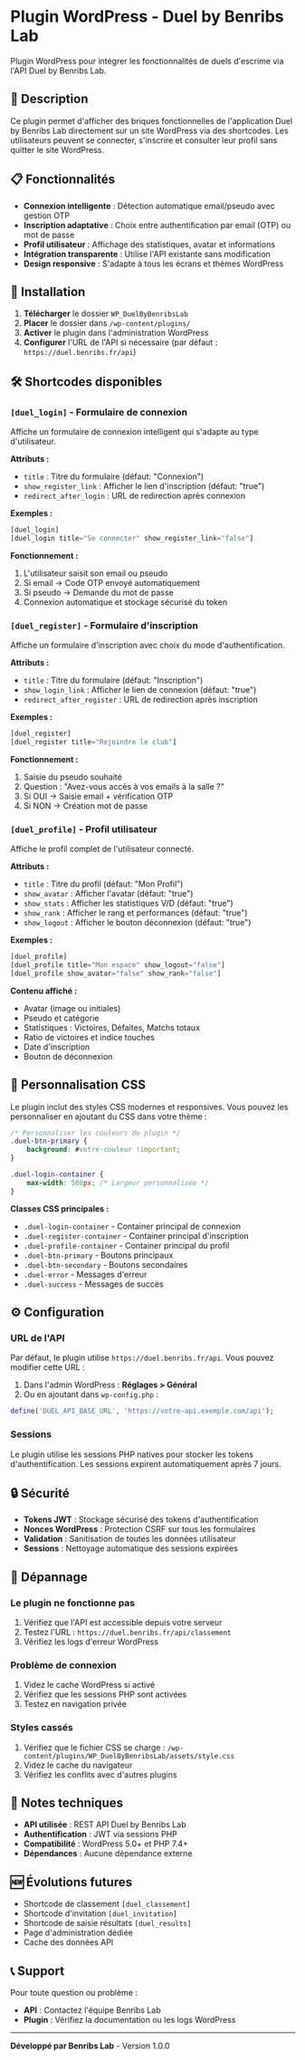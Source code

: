 # Plugin WordPress - Duel by Benribs Lab

Plugin WordPress pour intégrer les fonctionnalités de duels d'escrime via l'API Duel by Benribs Lab.

## 🎯 Description

Ce plugin permet d'afficher des briques fonctionnelles de l'application Duel by Benribs Lab directement sur un site WordPress via des shortcodes. Les utilisateurs peuvent se connecter, s'inscrire et consulter leur profil sans quitter le site WordPress.

## 📋 Fonctionnalités

- **Connexion intelligente** : Détection automatique email/pseudo avec gestion OTP
- **Inscription adaptative** : Choix entre authentification par email (OTP) ou mot de passe
- **Profil utilisateur** : Affichage des statistiques, avatar et informations
- **Intégration transparente** : Utilise l'API existante sans modification
- **Design responsive** : S'adapte à tous les écrans et thèmes WordPress

## 🚀 Installation

1. **Télécharger** le dossier `WP_DuelByBenribsLab`
2. **Placer** le dossier dans `/wp-content/plugins/`
3. **Activer** le plugin dans l'administration WordPress
4. **Configurer** l'URL de l'API si nécessaire (par défaut : `https://duel.benribs.fr/api`)

## 🛠️ Shortcodes disponibles

### `[duel_login]` - Formulaire de connexion

Affiche un formulaire de connexion intelligent qui s'adapte au type d'utilisateur.

**Attributs :**
- `title` : Titre du formulaire (défaut: "Connexion")
- `show_register_link` : Afficher le lien d'inscription (défaut: "true")
- `redirect_after_login` : URL de redirection après connexion

**Exemples :**
```php
[duel_login]
[duel_login title="Se connecter" show_register_link="false"]
```

**Fonctionnement :**
1. L'utilisateur saisit son email ou pseudo
2. Si email → Code OTP envoyé automatiquement
3. Si pseudo → Demande du mot de passe
4. Connexion automatique et stockage sécurisé du token

### `[duel_register]` - Formulaire d'inscription

Affiche un formulaire d'inscription avec choix du mode d'authentification.

**Attributs :**
- `title` : Titre du formulaire (défaut: "Inscription")
- `show_login_link` : Afficher le lien de connexion (défaut: "true")
- `redirect_after_register` : URL de redirection après inscription

**Exemples :**
```php
[duel_register]
[duel_register title="Rejoindre le club"]
```

**Fonctionnement :**
1. Saisie du pseudo souhaité
2. Question : "Avez-vous accès à vos emails à la salle ?"
3. Si OUI → Saisie email + vérification OTP
4. Si NON → Création mot de passe

### `[duel_profile]` - Profil utilisateur

Affiche le profil complet de l'utilisateur connecté.

**Attributs :**
- `title` : Titre du profil (défaut: "Mon Profil")
- `show_avatar` : Afficher l'avatar (défaut: "true")
- `show_stats` : Afficher les statistiques V/D (défaut: "true")
- `show_rank` : Afficher le rang et performances (défaut: "true")
- `show_logout` : Afficher le bouton déconnexion (défaut: "true")

**Exemples :**
```php
[duel_profile]
[duel_profile title="Mon espace" show_logout="false"]
[duel_profile show_avatar="false" show_rank="false"]
```

**Contenu affiché :**
- Avatar (image ou initiales)
- Pseudo et catégorie
- Statistiques : Victoires, Défaites, Matchs totaux
- Ratio de victoires et indice touches
- Date d'inscription
- Bouton de déconnexion

## 🎨 Personnalisation CSS

Le plugin inclut des styles CSS modernes et responsives. Vous pouvez les personnaliser en ajoutant du CSS dans votre thème :

```css
/* Personnaliser les couleurs du plugin */
.duel-btn-primary {
    background: #votre-couleur !important;
}

.duel-login-container {
    max-width: 500px; /* Largeur personnalisée */
}
```

**Classes CSS principales :**
- `.duel-login-container` - Container principal de connexion
- `.duel-register-container` - Container principal d'inscription  
- `.duel-profile-container` - Container principal du profil
- `.duel-btn-primary` - Boutons principaux
- `.duel-btn-secondary` - Boutons secondaires
- `.duel-error` - Messages d'erreur
- `.duel-success` - Messages de succès

## ⚙️ Configuration

### URL de l'API

Par défaut, le plugin utilise `https://duel.benribs.fr/api`. Vous pouvez modifier cette URL :

1. Dans l'admin WordPress : **Réglages > Général**
2. Ou en ajoutant dans `wp-config.php` :
```php
define('DUEL_API_BASE_URL', 'https://votre-api.exemple.com/api');
```

### Sessions

Le plugin utilise les sessions PHP natives pour stocker les tokens d'authentification. Les sessions expirent automatiquement après 7 jours.

## 🔒 Sécurité

- **Tokens JWT** : Stockage sécurisé des tokens d'authentification
- **Nonces WordPress** : Protection CSRF sur tous les formulaires
- **Validation** : Sanitisation de toutes les données utilisateur
- **Sessions** : Nettoyage automatique des sessions expirées

## 🐛 Dépannage

### Le plugin ne fonctionne pas
1. Vérifiez que l'API est accessible depuis votre serveur
2. Testez l'URL : `https://duel.benribs.fr/api/classement`
3. Vérifiez les logs d'erreur WordPress

### Problème de connexion
1. Videz le cache WordPress si activé
2. Vérifiez que les sessions PHP sont activées
3. Testez en navigation privée

### Styles cassés
1. Vérifiez que le fichier CSS se charge : `/wp-content/plugins/WP_DuelByBenribsLab/assets/style.css`
2. Videz le cache du navigateur
3. Vérifiez les conflits avec d'autres plugins

## 📝 Notes techniques

- **API utilisée** : REST API Duel by Benribs Lab
- **Authentification** : JWT via sessions PHP
- **Compatibilité** : WordPress 5.0+ et PHP 7.4+
- **Dépendances** : Aucune dépendance externe

## 🆕 Évolutions futures

- Shortcode de classement `[duel_classement]`
- Shortcode d'invitation `[duel_invitation]`
- Shortcode de saisie résultats `[duel_results]`
- Page d'administration dédiée
- Cache des données API

## 📞 Support

Pour toute question ou problème :
- **API** : Contactez l'équipe Benribs Lab
- **Plugin** : Vérifiez la documentation ou les logs WordPress

---

**Développé par Benribs Lab** - Version 1.0.0